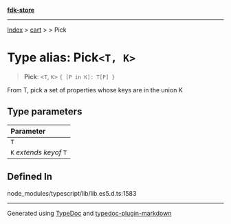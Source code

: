 [**fdk-store**](../../../README.md)
***

[Index](../../../API.md) > [cart](../../README.md) > [<internal>](../README.md) > Pick

# Type alias: Pick`<T, K>`

> **Pick**: <`T`, `K`> `{ [P in K]: T[P] }`

From T, pick a set of properties whose keys are in the union K

## Type parameters

| Parameter |
| :------ |
| `T` |
| `K` *extends* *keyof* `T` |

## Defined In

node\_modules/typescript/lib/lib.es5.d.ts:1583

***
Generated using [TypeDoc](https://typedoc.org/) and [typedoc-plugin-markdown](https://www.npmjs.com/package/typedoc-plugin-markdown)
